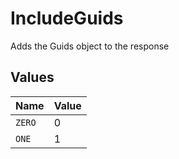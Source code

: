 # IncludeGuids

Adds the Guids object to the response



## Values

| Name   | Value  |
| ------ | ------ |
| `ZERO` | 0      |
| `ONE`  | 1      |